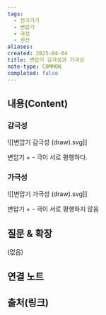 ```yaml
---
tags:
  - 전기기기
  - 변압기
  - 극성
  - 권선
aliases: 
created: 2025-04-04
title: 변압기 감극성과 가극성
note-type: COMMON
completed: false
---
```


## 내용(Content)

### 감극성

![[변압기 감극성 (draw).svg]]

변압기 + - 극이 서로 평행하다.

### 가극성

![[변압기 가극성 (draw).svg]]

변압기 + - 극이 서로 평행하지 않음


## 질문 & 확장

(없음)

## 연결 노트

## 출처(링크)


